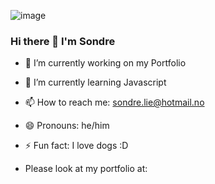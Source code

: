 ![image]()

### Hi there 👋 I'm Sondre

- 🔭 I’m currently working on my Portfolio
- 🌱 I’m currently learning Javascript
- 📫 How to reach me: sondre.lie@hotmail.no
- 😄 Pronouns: he/him
- ⚡ Fun fact: I love dogs :D

- Please look at my portfolio at: 
